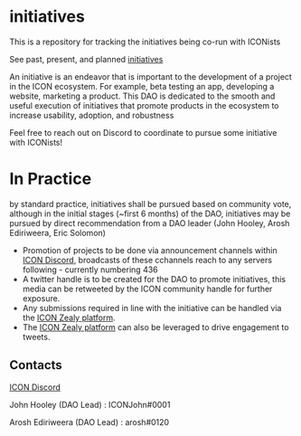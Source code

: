 # initiatives
This is a repository for tracking the initiatives being co-run with ICONists

See past, present, and planned [initiatives](./initiatives/)

An initiative is an endeavor that is important to the development of a project in the ICON ecosystem. For example, beta testing an app, developing a website, marketing a product. This DAO is dedicated to the smooth and useful execution of initiatives that promote products in the ecosystem to increase usability, adoption, and robustness

Feel free to reach out on Discord to coordinate to pursue some initiative with ICONists!

# In Practice
by standard practice, initiatives shall be pursued based on community vote, although in the initial stages (~first 6 months) of the DAO, initiatives may be pursued by direct recommendation from a DAO leader (John Hooley, Arosh Ediriweera, Eric Solomon)

 - Promotion of projects to be done via announcement channels within [ICON Discord](https://discord.gg/b5QvCXJjJM), broadcasts of these cchannels reach to any servers following - currently numbering 436
 - A twitter handle is to be created for the DAO to promote initiatives, this media can be retweeted by the ICON community handle for further exposure.
 - Any submissions required in line with the initiative can be handled via the [ICON Zealy platform](https://zealy.io/c/icx/).
 - The [ICON Zealy platform](https://zealy.io/c/icx/) can also be leveraged to drive engagement to tweets.

## Contacts

[ICON Discord](https://discord.gg/b5QvCXJjJM)

John Hooley (DAO Lead) : ICONJohn#0001

Arosh Ediriweera (DAO Lead) : arosh#0120
